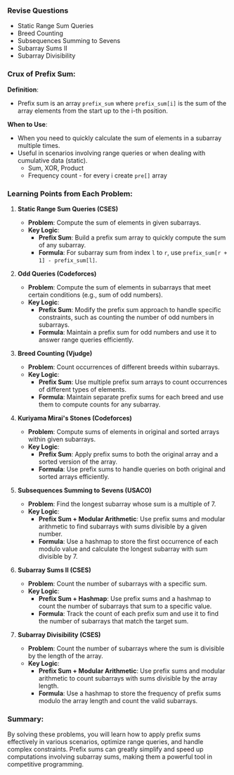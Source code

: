 ### Revise Questions

- Static Range Sum Queries
- Breed Counting
- Subsequences Summing to Sevens
- Subarray Sums II
- Subarray Divisibility

### Crux of Prefix Sum:

**Definition**:

- Prefix sum is an array `prefix_sum` where `prefix_sum[i]` is the sum of the array elements from the start up to the i-th position.

**When to Use**:

- When you need to quickly calculate the sum of elements in a subarray multiple times.
- Useful in scenarios involving range queries or when dealing with cumulative data (static).
  - Sum, XOR, Product
  - Frequency count - for every i create `pre[]` array

### Learning Points from Each Problem:

1. **Static Range Sum Queries (CSES)**

   - **Problem**: Compute the sum of elements in given subarrays.
   - **Key Logic**:
     - **Prefix Sum**: Build a prefix sum array to quickly compute the sum of any subarray.
     - **Formula**: For subarray sum from index `l` to `r`, use `prefix_sum[r + 1] - prefix_sum[l]`.

2. **Odd Queries (Codeforces)**

   - **Problem**: Compute the sum of elements in subarrays that meet certain conditions (e.g., sum of odd numbers).
   - **Key Logic**:
     - **Prefix Sum**: Modify the prefix sum approach to handle specific constraints, such as counting the number of odd numbers in subarrays.
     - **Formula**: Maintain a prefix sum for odd numbers and use it to answer range queries efficiently.

3. **Breed Counting (Vjudge)**

   - **Problem**: Count occurrences of different breeds within subarrays.
   - **Key Logic**:
     - **Prefix Sum**: Use multiple prefix sum arrays to count occurrences of different types of elements.
     - **Formula**: Maintain separate prefix sums for each breed and use them to compute counts for any subarray.

4. **Kuriyama Mirai's Stones (Codeforces)**

   - **Problem**: Compute sums of elements in original and sorted arrays within given subarrays.
   - **Key Logic**:
     - **Prefix Sum**: Apply prefix sums to both the original array and a sorted version of the array.
     - **Formula**: Use prefix sums to handle queries on both original and sorted arrays efficiently.

5. **Subsequences Summing to Sevens (USACO)**

   - **Problem**: Find the longest subarray whose sum is a multiple of 7.
   - **Key Logic**:
     - **Prefix Sum + Modular Arithmetic**: Use prefix sums and modular arithmetic to find subarrays with sums divisible by a given number.
     - **Formula**: Use a hashmap to store the first occurrence of each modulo value and calculate the longest subarray with sum divisible by 7.

6. **Subarray Sums II (CSES)**

   - **Problem**: Count the number of subarrays with a specific sum.
   - **Key Logic**:
     - **Prefix Sum + Hashmap**: Use prefix sums and a hashmap to count the number of subarrays that sum to a specific value.
     - **Formula**: Track the count of each prefix sum and use it to find the number of subarrays that match the target sum.

7. **Subarray Divisibility (CSES)**
   - **Problem**: Count the number of subarrays where the sum is divisible by the length of the array.
   - **Key Logic**:
     - **Prefix Sum + Modular Arithmetic**: Use prefix sums and modular arithmetic to count subarrays with sums divisible by the array length.
     - **Formula**: Use a hashmap to store the frequency of prefix sums modulo the array length and count the valid subarrays.

### Summary:

By solving these problems, you will learn how to apply prefix sums effectively in various scenarios, optimize range queries, and handle complex constraints. Prefix sums can greatly simplify and speed up computations involving subarray sums, making them a powerful tool in competitive programming.
